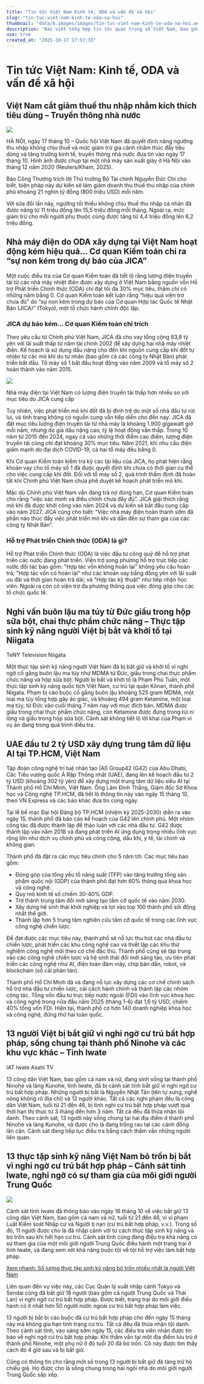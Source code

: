 ```yaml
---
title: "Tin tức Việt Nam Kinh tế, ODA và vấn đề xã hội"
slug: "tin-tuc-viet-nam-kinh-te-oda-xa-hoi"
thumbnail: "data/6.images/images/tin-tuc-viet-nam-kinh-te-oda-xa-hoi.webp"
description: "Bài viết tổng hợp tin tức quan trọng về Việt Nam, bao gồm việc cắt giảm thuế thu nhập, vấn đề nhà máy điện ODA hoạt động kém hiệu quả, vụ buôn lậu ma túy và việc UAE đầu tư trung tâm AI tại TP.HCM."
use: true
created_at: "2025-10-17 17:57:33"
---
```


# Tin tức Việt Nam: Kinh tế, ODA và vấn đề xã hội

## Việt Nam cắt giảm thuế thu nhập nhằm kích thích tiêu dùng – Truyền thông nhà nước

![](/images/20251017-00000114-reut-000-1-view.webp)

HÀ NỘI, ngày 17 tháng 10 – Quốc hội Việt Nam đã quyết định nâng ngưỡng thu nhập không chịu thuế và mức giảm trừ gia cảnh nhằm thúc đẩy tiêu dùng và tăng trưởng kinh tế, truyền thông nhà nước đưa tin vào ngày 17 tháng 10. Hình ảnh được chụp tại một nhà máy sản xuất giày ở Hà Nội vào tháng 12 năm 2020 (Reuters/Kham, 2025).

Báo Công Thương trích lời Thứ trưởng Bộ Tài chính Nguyễn Đức Chi cho biết, biện pháp này dự kiến sẽ làm giảm doanh thu thuế thu nhập của chính phủ khoảng 21 nghìn tỷ đồng (800 triệu USD) mỗi năm.

Với sửa đổi lần này, ngưỡng tối thiểu không chịu thuế thu nhập cá nhân đã được nâng từ 11 triệu đồng lên 15,5 triệu đồng mỗi tháng. Ngoài ra, mức giảm trừ cho mỗi người phụ thuộc cũng được tăng từ 4,4 triệu đồng lên 6,2 triệu đồng.

## Nhà máy điện do ODA xây dựng tại Việt Nam hoạt động kém hiệu quả… Cơ quan Kiểm toán chỉ ra “sự non kém trong dự báo của JICA”

Một cuộc điều tra của Cơ quan Kiểm toán đã tiết lộ rằng lượng điện truyền tải từ các nhà máy nhiệt điện được xây dựng ở Việt Nam bằng nguồn vốn Hỗ trợ Phát triển Chính thức (ODA) chỉ đạt tối đa 30% mục tiêu, thậm chí có những năm bằng 0. Cơ quan Kiểm toán kết luận rằng “hiệu quả viện trợ chưa đủ” do “sự non kém trong dự báo của Cơ quan Hợp tác Quốc tế Nhật Bản (JICA)” (Tokyo), một tổ chức hành chính độc lập.

### JICA dự báo kém… Cơ quan Kiểm toán chỉ trích

Theo yêu cầu từ Chính phủ Việt Nam, JICA đã cho vay tổng cộng 83,8 tỷ yên với lãi suất thấp từ năm tài chính 2002 để xây dựng hai nhà máy nhiệt điện. Kế hoạch là sử dụng dầu nặng cho đến khi nguồn cung cấp khí đốt tự nhiên từ các mỏ khí do tư nhân (bao gồm cả các công ty Nhật Bản) phát triển bắt đầu. Tổ máy số 1 bắt đầu hoạt động vào năm 2009 và tổ máy số 2 hoàn thành vào năm 2015.

![](/images/20251017-00050007-yom-000-3-view.webp)

Nhà máy điện tại Việt Nam có lượng điện truyền tải thấp hơn nhiều so với mục tiêu do JICA cung cấp

Tuy nhiên, việc phát triển mỏ khí đốt đã bị đình trệ do một số nhà đầu tư rút lui, và tình trạng không có nguồn cung vẫn tiếp diễn cho đến nay. JICA đã đặt mục tiêu lượng điện truyền tải từ nhà máy là khoảng 1.900 gigawatt giờ mỗi năm, nhưng do giá dầu nặng cao, tỷ lệ hoạt động vẫn thấp. Trong 10 năm từ 2015 đến 2024, ngay cả vào những thời điểm cao điểm, lượng điện truyền tải cũng chỉ đạt khoảng 30% mục tiêu. Năm 2021, khi nhu cầu điện giảm mạnh do đại dịch COVID-19, cả hai tổ máy đều bằng 0.

Khi Cơ quan Kiểm toán kiểm tra kỹ các tài liệu của JICA, họ phát hiện rằng khoản vay cho tổ máy số 1 đã được quyết định khi chưa có thời gian cụ thể cho việc cung cấp khí đốt. Đối với tổ máy số 2, quá trình thẩm định đã hoàn tất khi Chính phủ Việt Nam chưa phê duyệt kế hoạch phát triển mỏ khí.

Mặc dù Chính phủ Việt Nam vẫn đang trả nợ đúng hạn, Cơ quan Kiểm toán cho rằng “việc xác minh và điều chỉnh chưa đầy đủ”. JICA giải thích rằng mỏ khí đã được khởi công vào năm 2024 và dự kiến sẽ bắt đầu cung cấp vào năm 2027. JICA cũng cho biết: “Việc nhà máy điện hoàn thành sớm đã phần nào thúc đẩy việc phát triển mỏ khí và dẫn đến sự tham gia của các công ty Nhật Bản”.

### Hỗ trợ Phát triển Chính thức (ODA) là gì?

Hỗ trợ Phát triển Chính thức (ODA) là việc đầu tư công quỹ để hỗ trợ phát triển các nước đang phát triển. Viện trợ song phương hỗ trợ trực tiếp các nước đối tác bao gồm: "Hợp tác vốn không hoàn lại" không yêu cầu hoàn trả; "Hợp tác vốn có hoàn lại" như các khoản vay bằng đồng yên với lãi suất ưu đãi và thời gian hoàn trả dài; và "Hợp tác kỹ thuật" như tiếp nhận học viên. Ngoài ra còn có viện trợ đa phương thông qua việc đóng góp cho các tổ chức quốc tế.

## Nghi vấn buôn lậu ma túy từ Đức giấu trong hộp sữa bột, chai thực phẩm chức năng – Thực tập sinh kỹ năng người Việt bị bắt và khởi tố tại Niigata

TeNY Television Niigata

Một thực tập sinh kỹ năng người Việt Nam đã bị bắt giữ và khởi tố vì nghi ngờ cố gắng buôn lậu ma túy như MDMA từ Đức, giấu trong chai thực phẩm chức năng và hộp sữa bột.
Người bị bắt và khởi tố là Phạm Phú Tuấn, một thực tập sinh kỹ năng quốc tịch Việt Nam, cư trú tại quận Kōnan, thành phố Niigata.
Phạm bị cáo buộc cố gắng buôn lậu khoảng 525 gram MDMA, một loại ma túy tổng hợp gây ảo giác, và khoảng 494 gram Ketamine, một loại ma túy, từ Đức vào cuối tháng 7 năm nay với mục đích bán.
MDMA được giấu trong chai thực phẩm chức năng, còn Ketamine được đựng trong túi ni lông và giấu trong hộp sữa bột.
Cảnh sát không tiết lộ lời khai của Phạm vì vụ án đang trong quá trình điều tra.

## UAE đầu tư 2 tỷ USD xây dựng trung tâm dữ liệu AI tại TP.HCM, Việt Nam

Tập đoàn công nghệ trí tuệ nhân tạo (AI) Group42 (G42) của Abu Dhabi, Các Tiểu vương quốc Ả Rập Thống nhất (UAE), đang lên kế hoạch đầu tư 2 tỷ USD (khoảng 302 tỷ yên) để xây dựng một trung tâm dữ liệu siêu AI tại Thành phố Hồ Chí Minh, Việt Nam. Ông Lâm Đình Thắng, Giám đốc Sở Khoa học và Công nghệ TP.HCM, đã tiết lộ thông tin này vào ngày 15 tháng 10, theo VN Express và các báo khác đưa tin cùng ngày.

Tại lễ bế mạc Đại hội Đảng bộ TP.HCM (nhiệm kỳ 2025-2030) diễn ra vào ngày 15, thành phố đã báo cáo kế hoạch của G42 lên chính phủ. Một nhóm công tác đã được thành lập để thảo luận với các nhà đầu tư. G42 được thành lập vào năm 2018 và đang phát triển AI ứng dụng trong nhiều lĩnh vực rộng lớn như dịch vụ chính phủ và công cộng, dầu khí, y tế, tài chính và không gian.

Thành phố đã đặt ra các mục tiêu chính cho 5 năm tới. Các mục tiêu bao gồm:
*   Đóng góp của tổng yếu tố năng suất (TFP) vào tăng trưởng tổng sản phẩm quốc nội (GDP) của thành phố đạt hơn 60% thông qua khoa học và công nghệ.
*   Quy mô kinh tế số chiếm 30-40% GDP.
*   Trở thành trung tâm đổi mới sáng tạo tầm cỡ quốc tế vào năm 2030.
*   Xây dựng hệ sinh thái khởi nghiệp và lọt vào top 100 thành phố sôi động nhất thế giới.
*   Thành lập hơn 5 trung tâm nghiên cứu tầm cỡ quốc tế trong các lĩnh vực công nghệ chiến lược.

Để đạt được các mục tiêu này, thành phố sẽ nỗ lực thu hút các nhà đầu tư chiến lược, phát triển các khu công nghệ cao và thiết lập các khu thử nghiệm công nghệ mới theo cơ chế đặc thù. Thành phố cũng sẽ tập trung vào các công nghệ chiến lược và hệ sinh thái đổi mới sáng tạo, ưu tiên phát triển các công nghệ như AI, điện toán đám mây, chip bán dẫn, robot, và blockchain (sổ cái phân tán).

Thành phố Hồ Chí Minh đã và đang nỗ lực xây dựng các cơ chế chính sách hỗ trợ nhà đầu tư chiến lược, cải cách hành chính và thành lập các nhóm công tác. Tổng vốn đầu tư trực tiếp nước ngoài (FDI) vào lĩnh vực khoa học và công nghệ trong nửa đầu năm 2025 (tháng 1-6) đạt 1,6 tỷ USD, chiếm 40% tổng vốn FDI. Hiện tại, thành phố có hơn 140 doanh nghiệp khoa học và công nghệ, đứng thứ hai toàn quốc.

## 13 người Việt bị bắt giữ vì nghi ngờ cư trú bất hợp pháp, sống chung tại thành phố Ninohe và các khu vực khác – Tỉnh Iwate

IAT Iwate Asahi TV

13 công dân Việt Nam, bao gồm cả nam và nữ, đang sinh sống tại thành phố Ninohe và làng Kunohe, tỉnh Iwate, đã bị cảnh sát tỉnh bắt giữ vì nghi ngờ cư trú bất hợp pháp.
Những người bị bắt là Nguyễn Nhật Tân (tên tự xưng, nghề nông không rõ địa chỉ) và 12 người khác.
Tất cả các nghi phạm đều là công dân Việt Nam, tuổi từ 21 đến 46, bị tình nghi cư trú bất hợp pháp vượt quá thời hạn thị thực từ 3 tháng đến hơn 3 năm.
Tất cả đều đã thừa nhận tội danh.
Theo cảnh sát, 13 người này sống chung tại hai địa điểm ở thành phố Ninohe và làng Kunohe, và được cho là đang trồng rau tại các cánh đồng lân cận.
Cảnh sát đang tiếp tục điều tra bằng cách thẩm vấn những người liên quan.

## 13 thực tập sinh kỹ năng Việt Nam bỏ trốn bị bắt vì nghi ngờ cư trú bất hợp pháp – Cảnh sát tỉnh Iwate, nghi ngờ có sự tham gia của môi giới người Trung Quốc

![](/images/20251017-00000077-san-000-5-view.webp)

Cảnh sát tỉnh Iwate đã thông báo vào ngày 16 tháng 10 về việc bắt giữ 13 công dân Việt Nam, bao gồm cả nam và nữ, tuổi từ 21 đến 46, vì vi phạm Luật Kiểm soát Nhập cư và Người tị nạn (cư trú bất hợp pháp, v.v.). Trong số đó, 11 người được cho là đã nhập cảnh với tư cách thực tập sinh kỹ năng và bỏ trốn sau khi hết hạn cư trú. Cảnh sát tỉnh cũng đang điều tra khả năng có sự tham gia của một môi giới người Trung Quốc điều hành một trang trại ở tỉnh Iwate, và đang xem xét khả năng buộc tội về tội hỗ trợ việc làm bất hợp pháp.

[Xem nhanh: Số lượng thực tập sinh kỹ năng bỏ trốn nhiều nhất là người Việt Nam](https://www.iza.ne.jp/article/20240929-I2RHQJLACJICROCCCUX5JBW6YM/photo/45PPJXGMBFMZFFEIEOFXF5UFSQ/?utm_source=yahoo%20news%20feed&utm_medium=referral&utm_campaign=related_link)

Liên quan đến vụ việc này, các Cục Quản lý xuất nhập cảnh Tokyo và Sendai cũng đã bắt giữ 18 người (bao gồm cả người Trung Quốc và Thái Lan) vì nghi ngờ cư trú bất hợp pháp. Được biết, trang trại do môi giới điều hành có ít nhất hơn 50 người nước ngoài cư trú bất hợp pháp làm việc.

13 người bị bắt bị cáo buộc đã cư trú bất hợp pháp cho đến ngày 15 tháng này mà không gia hạn tình trạng cư trú. Tất cả đều đã thừa nhận tội danh. Theo cảnh sát tỉnh, vào sáng sớm ngày 15, các điều tra viên nhận được tin báo về nghi ngờ cư trú bất hợp pháp. Khi thẩm vấn tại một địa điểm lưu trú ở thành phố Ninohe, một phụ nữ ở độ tuổi 20 đã bỏ trốn. Cô này được tìm thấy cách đó 4 giờ sau và bị bắt giữ.

Cũng có thông tin cho rằng một số trong 13 người bị bắt giữ đã tàng trữ hộ chiếu giả. Họ được cho là sống chung trong hai ngôi nhà do môi giới người Trung Quốc sắp xếp.